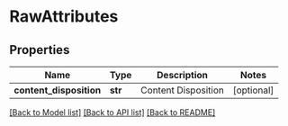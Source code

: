 # RawAttributes

## Properties

| Name                    | Type    | Description         | Notes      |
| ----------------------- | ------- | ------------------- | ---------- |
| **content_disposition** | **str** | Content Disposition | [optional] |

[[Back to Model list]](../README.md#documentation-for-models) [[Back to API list]](../README.md#documentation-for-api-endpoints) [[Back to README]](../README.md)
